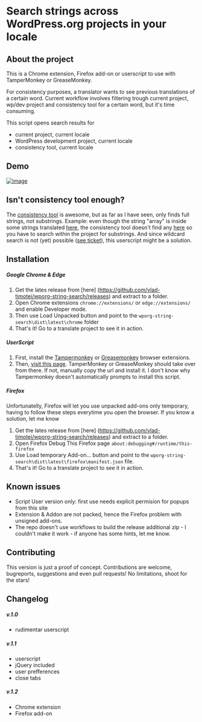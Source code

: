# Search strings across WordPress.org projects in your locale

## About the project

This is a Chrome extension, Firefox add-on or userscript to use with TamperMonkey or GreaseMonkey.

For consistency purposes, a translator wants to see previous translations of a certain word.
Current workflow involves filtering trough current project, wp/dev project and consistency tool for a certain word, but it's time consuming.

This script opens search results for 
- current project, current locale
- WordPress development project, current locale
- consistency tool, current locale

## Demo

[![image](https://user-images.githubusercontent.com/65488419/114697845-0f3eee80-9d27-11eb-8356-4632871e9d3b.png)](https://www.youtube.com/watch?v=9TV8CAzpitE)




## Isn't consistency tool enough? 
The [consistency tool](https://translate.wordpress.org/consistency/) is awesome, but as far as I have seen, only finds full strings, not substrings.
Example: even though the string "array" is inside some strings translated [here](https://translate.wordpress.org/projects/wp/dev/ro/default/?filters%5Bterm%5D=array), the consistency tool doesn't find any [here](https://translate.wordpress.org/consistency/?search=array&set=ro%2Fdefault&project=) so you have to search within the project for substrings. And since wildcard search is not (yet) possible ([see ticket](https://meta.trac.wordpress.org/ticket/5228)), this userscript might be a solution.

## Installation

##### Google Chrome & Edge

1. Get the lates release from [here] (https://github.com/vlad-timotei/wporg-string-search/releases) and extract to a folder.
2. Open Chrome extensions `chrome://extensions/` or `edge://extensions/` and enable Developer mode.
3. Then use Load Unpacked button and point to the `wporg-string-search\dist\latest\chrome` folder
4. That's it! Go to a translate project to see it in action.

##### UserScript

1. First, install the <a href="http://tampermonkey.net/">Tampermonkey</a> or <a href="http://www.greasespot.net/">Greasemonkey</a> browser extensions.
2. Then, [visit this page](https://raw.githubusercontent.com/vlad-timotei/wporg-string-search/main/dist/latest/userscript/wporg-string-search-standalone.js). TamperMonkey or GreaseMonkey should take over from there. If not, manually copy the url and install it. I don't know why Tampermonkey doesn't automatically prompts to install this script.

##### Firefox

Unfortunatelly, Firefox will let you use unpacked add-ons only temporary, having to follow these steps everytime you open the browser. If you know a solution, let me know
1. Get the lates release from [here] (https://github.com/vlad-timotei/wporg-string-search/releases) and extract to a folder.
2. Open Firefox Debug This Firefox page  `about:debugging#/runtime/this-firefox `
3. Use Load temporary Add-on... button and point to the `wporg-string-search\dist\latest\firefox\manifest.json` file.
4. That's it! Go to a translate project to see it in action.


## Known issues
- Script User version only: first use needs explicit permision for popups from this site
- Extension & Addon are not packed, hence the Firefox problem with unsigned add-ons.
- The repo doesn't use workflows to build the release additional zip - I couldn't make it work - if anyone has some hints, let me know.

## Contributing
This version is just a proof of concept. Contributions are welcome, bugreports, suggestions and even pull requests! No limitations, shoot for the stars!

## Changelog

##### v.1.0
- rudimentar userscript
##### v.1.1
- userscript
- jQuery included
- user prefferences
- close tabs
##### v.1.2
- Chrome extension
- Firefox add-on
